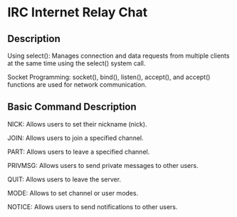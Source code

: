 # IRC Internet Relay Chat

## Description
Using select(): Manages connection and data requests from multiple clients at the same time using the select() system call.

Socket Programming: socket(), bind(), listen(), accept(), and accept() functions are used for network communication.
## Basic Command	Description


NICK: Allows users to set their nickname (nick).

JOIN: Allows users to join a specified channel.

PART: Allows users to leave a specified channel.

PRIVMSG: Allows users to send private messages to other users.

QUIT: Allows users to leave the server.

MODE: Allows to set channel or user modes.

NOTICE: Allows users to send notifications to other users.
